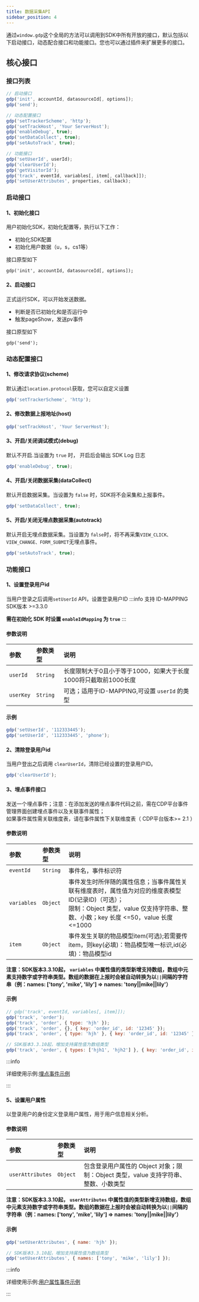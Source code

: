 ```yaml
---
title: 数据采集API
sidebar_position: 4
---
```


通过`window.gdp`这个全局的方法可以调用到SDK中所有开放的接口，默认包括以下启动接口，动态配合接口和功能接口。您也可以通过插件来扩展更多的接口。

## 核心接口

### 接口列表

```javascript
// 启动接口
gdp('init', accountId, datasourceId[, options]);
gdp('send');

// 动态配置接口
gdp('setTrackerScheme', 'http');
gdp('setTrackHost', 'Your ServerHost');
gdp('enableDebug', true);
gdp('setDataCollect', true);
gdp('setAutoTrack', true);

// 功能接口
gdp('setUserId', userId);
gdp('clearUserId');
gdp('getVisitorId');
gdp('track', eventId, variables[, item[, callback]]);
gdp('setUserAttributes', properties, callback);
```

### 启动接口

#### 1、初始化接口

用户初始化SDK，初始化配置等，执行以下工作：

- 初始化SDK配置
- 初始化用户数据（u，s，cs1等）

接口原型如下

```
gdp('init', accountId, datasourceId[, options]);
```

#### 2、启动接口

正式运行SDK，可以开始发送数据。

- 判断是否已初始化和是否运行中
- 触发pageShow，发送pv事件

接口原型如下

```
gdp('send');
```

### 动态配置接口

#### 1、修改请求协议(scheme)

默认通过`location.protocol`获取，您可以自定义设置

```js
gdp('setTrackerScheme', 'http');
```

#### 2、修改数据上报地址(host)

```js
gdp('setTrackHost', 'Your ServerHost');
```

#### 3、开启/关闭调试模式(debug)

默认不开启.当设置为 `true` 时， 开启后会输出 SDK Log 日志

```js
gdp('enableDebug', true);
```

#### 4、开启/关闭数据采集(dataCollect)

默认开启数据采集。当设置为 `false` 时，SDK将不会采集和上报事件。

```js
gdp('setDataCollect', true);
```

#### 5、开启/关闭无埋点数据采集(autotrack)

默认开启无埋点数据采集。当设置为 `false`时，将不再采集`VIEW_CLICK、VIEW_CHANGE、FORM_SUBMIT`无埋点事件。

```js
gdp('setAutoTrack', true);
```

### 功能接口

#### 1、设置登录用户id

当用户登录之后调用`setUserId` API，设置登录用户ID
:::info
支持 ID-MAPPING SDK版本 >=3.3.0

**需在初始化 SDK 时设置 `enableIdMapping` 为 `true`**
:::

#### 参数说明

| 参数     | 参数类型 | 说明 |
| :-------  | :------   | :---|
| `userId`  | `String` | 长度限制大于0且小于等于1000，如果大于长度1000将只截取前1000长度 |
| `userKey` | `String` | 可选；适用于ID-MAPPING,可设置 `userId` 的类型|

#### 示例

```js
gdp('setUserId', '112333445');
gdp('setUserId', '112333445', 'phone');
```

#### 2、清除登录用户id

当用户登出之后调用 `clearUserId`，清除已经设置的登录用户ID。

```js
gdp('clearUserId');
```

#### 3、埋点事件接口

发送一个埋点事件；注意：在添加发送的埋点事件代码之前，需在CDP平台事件管理界面创建埋点事件以及关联事件属性；<br/>
如果事件属性需关联维度表，请在事件属性下关联维度表（ CDP平台版本>= 2.1 ）

#### 参数说明

| 参数     | 参数类型 | 说明 |
| :-------  | :------   | :---|
| `eventId` | `String` | 事件名，事件标识符 |
| `variables` | `Object` | 事件发生时所伴随的属性信息；当事件属性关联有维度表时，属性值为对应的维度表模型ID(记录ID)（可选）；<br/>限制：Object 类型，value 仅支持字符串、整数、小数；key 长度 <=50，value 长度 <=1000|
| `item` | `Object` | 事件发生关联的物品模型item(可选);若需要传item，则key(必填)：物品模型唯一标识,id(必填)：物品模型id|

**注意：SDK版本3.3.10起， `variables` 中属性值的类型新增支持数组，数组中元素支持数字或字符串类型。数组的数据在上报时会被自动转换为以`||`间隔的字符串（例：names: ['tony', 'mike', 'lily']  =>  names: 'tony||mike||lily'）**

#### 示例

```js
// gdp('track', eventId, variables[, item]]);
gdp('track', 'order');
gdp('track', 'order', { type: 'hjh' });
gdp('track', 'order', {}, { key: 'order_id', id: '12345' });
gdp('track', 'order', { type: 'hjh' }, { key: 'order_id', id: '12345' });

// SDK版本3.3.10起，增加支持属性值为数组类型
gdp('track', 'order', { types: ['hjh1', 'hjh2'] }, { key: 'order_id', id: '12345' });
```

:::info

详细使用示例:[埋点事件示例](/docs/basicknowledge/trackEventUse#埋点事件示例)

:::

#### 5、设置用户属性

以登录用户的身份定义登录用户属性，用于用户信息相关分析。

#### 参数说明

| 参数         | 参数类型                           | 说明         |
| :----------- | :--------------------------------- | :----------- |
| `userAttributes` | `Object` | 包含登录用户属性的 Object 对象；限制：Object 类型，value 支持字符串、整数、小数类型|

**注意：SDK版本3.3.10起， `userAttributes` 中属性值的类型新增支持数组，数组中元素支持数字或字符串类型。数组的数据在上报时会被自动转换为以`||`间隔的字符串（例：names: ['tony', 'mike', 'lily']  =>  names: 'tony||mike||lily'）**

#### 示例

```js
gdp('setUserAttributes', { name: 'hjh' });

// SDK版本3.3.10起，增加支持属性值为数组类型
gdp('setUserAttributes', { names: ['tony', 'mike', 'lily'] });

```

:::info

详细使用示例:[用户属性事件示例](/docs/basicknowledge/trackEventUse#用户属性事件示例)

:::
